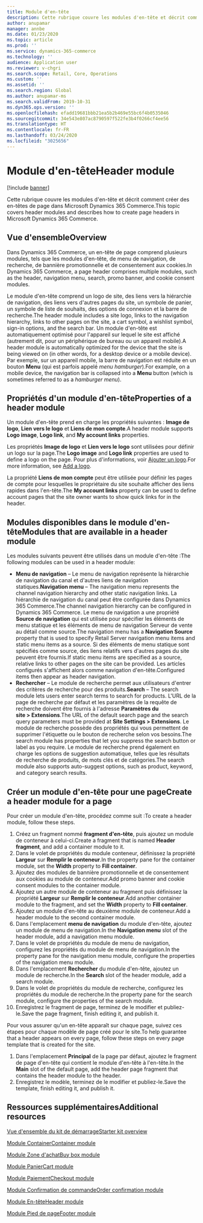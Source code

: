 ```yaml
---
title: Module d'en-tête
description: Cette rubrique couvre les modules d'en-tête et décrit comment créer des en-têtes de page dans Microsoft Dynamics 365 Commerce.
author: anupamar
manager: annbe
ms.date: 01/23/2020
ms.topic: article
ms.prod: ''
ms.service: dynamics-365-commerce
ms.technology: ''
audience: Application user
ms.reviewer: v-chgri
ms.search.scope: Retail, Core, Operations
ms.custom: ''
ms.assetid: ''
ms.search.region: Global
ms.author: anupamar-ms
ms.search.validFrom: 2019-10-31
ms.dyn365.ops.version: ''
ms.openlocfilehash: efadd19681bbb21ea5b2b469e55bc6f4b0535046
ms.sourcegitcommit: 34e543e807ac8790597f522fe3b4f0266cf4ee56
ms.translationtype: HT
ms.contentlocale: fr-FR
ms.lasthandoff: 03/24/2020
ms.locfileid: "3025656"
---
```

# <a name="header-module"></a><span data-ttu-id="fc639-103">Module d'en-tête</span><span class="sxs-lookup"><span data-stu-id="fc639-103">Header module</span></span>


[!include [banner](includes/banner.md)]

<span data-ttu-id="fc639-104">Cette rubrique couvre les modules d'en-tête et décrit comment créer des en-têtes de page dans Microsoft Dynamics 365 Commerce.</span><span class="sxs-lookup"><span data-stu-id="fc639-104">This topic covers header modules and describes how to create page headers in Microsoft Dynamics 365 Commerce.</span></span>

## <a name="overview"></a><span data-ttu-id="fc639-105">Vue d'ensemble</span><span class="sxs-lookup"><span data-stu-id="fc639-105">Overview</span></span>

<span data-ttu-id="fc639-106">Dans Dynamics 365 Commerce, un en-tête de page comprend plusieurs modules, tels que les modules d'en-tête, de menu de navigation, de recherche, de bannière promotionnelle et de consentement aux cookies.</span><span class="sxs-lookup"><span data-stu-id="fc639-106">In Dynamics 365 Commerce, a page header comprises multiple modules, such as the header, navigation menu, search, promo banner, and cookie consent modules.</span></span> 

<span data-ttu-id="fc639-107">Le module d'en-tête comprend un logo de site, des liens vers la hiérarchie de navigation, des liens vers d'autres pages du site, un symbole de panier, un symbole de liste de souhaits, des options de connexion et la barre de recherche.</span><span class="sxs-lookup"><span data-stu-id="fc639-107">The header module includes a site logo, links to the navigation hierarchy, links to other pages on the site, a cart symbol, a wishlist symbol, sign-in options, and the search bar.</span></span> <span data-ttu-id="fc639-108">Un module d'en-tête est automatiquement optimisé pour l'appareil sur lequel le site est affiché (autrement dit, pour un périphérique de bureau ou un appareil mobile).</span><span class="sxs-lookup"><span data-stu-id="fc639-108">A header module is automatically optimized for the device that the site is being viewed on (in other words, for a desktop device or a mobile device).</span></span> <span data-ttu-id="fc639-109">Par exemple, sur un appareil mobile, la barre de navigation est réduite en un bouton **Menu** (qui est parfois appelé *menu hamburger*).</span><span class="sxs-lookup"><span data-stu-id="fc639-109">For example, on a mobile device, the navigation bar is collapsed into a **Menu** button (which is sometimes referred to as a *hamburger menu*).</span></span>

## <a name="properties-of-a-header-module"></a><span data-ttu-id="fc639-110">Propriétés d'un module d'en-tête</span><span class="sxs-lookup"><span data-stu-id="fc639-110">Properties of a header module</span></span>

<span data-ttu-id="fc639-111">Un module d'en-tête prend en charge les propriétés suivantes : **Image de logo**, **Lien vers le logo** et **Liens de mon compte**.</span><span class="sxs-lookup"><span data-stu-id="fc639-111">A header module supports **Logo image**, **Logo link**, and **My account links** properties.</span></span> 

<span data-ttu-id="fc639-112">Les propriétés **Image de logo** et **Lien vers le logo** sont utilisées pour définir un logo sur la page.</span><span class="sxs-lookup"><span data-stu-id="fc639-112">The **Logo image** and **Logo link** properties are used to define a logo on the page.</span></span> <span data-ttu-id="fc639-113">Pour plus d'informations, voir [Ajouter un logo](add-logo.md).</span><span class="sxs-lookup"><span data-stu-id="fc639-113">For more information, see [Add a logo](add-logo.md).</span></span> 

<span data-ttu-id="fc639-114">La propriété **Liens de mon compte** peut être utilisée pour définir les pages de compte pour lesquelles le propriétaire du site souhaite afficher des liens rapides dans l'en-tête.</span><span class="sxs-lookup"><span data-stu-id="fc639-114">The **My account links** property can be used to define account pages that the site owner wants to show quick links for in the header.</span></span>

## <a name="modules-that-are-available-in-a-header-module"></a><span data-ttu-id="fc639-115">Modules disponibles dans le module d'en-tête</span><span class="sxs-lookup"><span data-stu-id="fc639-115">Modules that are available in a header module</span></span>

<span data-ttu-id="fc639-116">Les modules suivants peuvent être utilisés dans un module d'en-tête :</span><span class="sxs-lookup"><span data-stu-id="fc639-116">The following modules can be used in a header module:</span></span>

- <span data-ttu-id="fc639-117">**Menu de navigation** – Le menu de navigation représente la hiérarchie de navigation du canal et d'autres liens de navigation statiques.</span><span class="sxs-lookup"><span data-stu-id="fc639-117">**Navigation menu** – The navigation menu represents the channel navigation hierarchy and other static navigation links.</span></span> <span data-ttu-id="fc639-118">La hiérarchie de navigation du canal peut être configurée dans Dynamics 365 Commerce.</span><span class="sxs-lookup"><span data-stu-id="fc639-118">The channel navigation hierarchy can be configured in Dynamics 365 Commerce.</span></span> <span data-ttu-id="fc639-119">Le menu de navigation a une propriété **Source de navigation** qui est utilisée pour spécifier les éléments de menu statique et les éléments de menu de navigation Serveur de vente au détail comme source.</span><span class="sxs-lookup"><span data-stu-id="fc639-119">The navigation menu has a **Navigation Source** property that is used to specify Retail Server navigation menu items and static menu items as a source.</span></span> <span data-ttu-id="fc639-120">Si des éléments de menu statique sont spécifiés comme source, des liens relatifs vers d'autres pages du site peuvent être fournis.</span><span class="sxs-lookup"><span data-stu-id="fc639-120">If static menu items are specified as a source, relative links to other pages on the site can be provided.</span></span> <span data-ttu-id="fc639-121">Les articles configurés s'affichent alors comme navigation d'en-tête.</span><span class="sxs-lookup"><span data-stu-id="fc639-121">Configured items then appear as header navigation.</span></span> 
- <span data-ttu-id="fc639-122">**Rechercher** – Le module de recherche permet aux utilisateurs d'entrer des critères de recherche pour des produits.</span><span class="sxs-lookup"><span data-stu-id="fc639-122">**Search** – The search module lets users enter search terms to search for products.</span></span> <span data-ttu-id="fc639-123">L'URL de la page de recherche par défaut et les paramètres de la requête de recherche doivent être fournis à l'adresse **Paramètres du site \> Extensions**.</span><span class="sxs-lookup"><span data-stu-id="fc639-123">The URL of the default search page and the search query parameters must be provided at **Site Settings \> Extensions**.</span></span> <span data-ttu-id="fc639-124">Le module de recherche possède des propriétés qui vous permettent de supprimer l'étiquette ou le bouton de recherche selon vos besoins.</span><span class="sxs-lookup"><span data-stu-id="fc639-124">The search module has properties that let you suppress the search button or label as you require.</span></span> <span data-ttu-id="fc639-125">Le module de recherche prend également en charge les options de suggestion automatique, telles que les résultats de recherche de produits, de mots clés et de catégories.</span><span class="sxs-lookup"><span data-stu-id="fc639-125">The search module also supports auto-suggest options, such as product, keyword, and category search results.</span></span>

## <a name="create-a-header-module-for-a-page"></a><span data-ttu-id="fc639-126">Créer un module d'en-tête pour une page</span><span class="sxs-lookup"><span data-stu-id="fc639-126">Create a header module for a page</span></span>

<span data-ttu-id="fc639-127">Pour créer un module d'en-tête, procédez comme suit :</span><span class="sxs-lookup"><span data-stu-id="fc639-127">To create a header module, follow these steps.</span></span>

1. <span data-ttu-id="fc639-128">Créez un fragment nommé **fragment d'en-tête**, puis ajoutez un module de conteneur à celui-ci.</span><span class="sxs-lookup"><span data-stu-id="fc639-128">Create a fragment that is named **Header fragment**, and add a container module to it.</span></span>
1. <span data-ttu-id="fc639-129">Dans le volet de propriétés du module conteneur, définissez la propriété **Largeur** sur **Remplir le conteneur**.</span><span class="sxs-lookup"><span data-stu-id="fc639-129">In the property pane for the container module, set the **Width** property to **Fill container**.</span></span>
1. <span data-ttu-id="fc639-130">Ajoutez des modules de bannière promotionnelle et de consentement aux cookies au module de conteneur.</span><span class="sxs-lookup"><span data-stu-id="fc639-130">Add promo banner and cookie consent modules to the container module.</span></span>
1. <span data-ttu-id="fc639-131">Ajoutez un autre module de conteneur au fragment puis définissez la propriété **Largeur** sur **Remplir le conteneur**.</span><span class="sxs-lookup"><span data-stu-id="fc639-131">Add another container module to the fragment, and set the **Width** property to **Fill container**.</span></span>
1. <span data-ttu-id="fc639-132">Ajoutez un module d'en-tête au deuxième module de conteneur.</span><span class="sxs-lookup"><span data-stu-id="fc639-132">Add a header module to the second container module.</span></span>
1. <span data-ttu-id="fc639-133">Dans l'emplacement **menu de navigation** du module d'en-tête, ajoutez un module de menu de navigation.</span><span class="sxs-lookup"><span data-stu-id="fc639-133">In the **Navigation menu** slot of the header module, add a navigation menu module.</span></span> 
1. <span data-ttu-id="fc639-134">Dans le volet de propriétés du module de menu de navigation, configurez les propriétés du module de menu de navigation.</span><span class="sxs-lookup"><span data-stu-id="fc639-134">In the property pane for the navigation menu module, configure the properties of the navigation menu module.</span></span>
1. <span data-ttu-id="fc639-135">Dans l'emplacement **Rechercher** du module d'en-tête, ajoutez un module de recherche.</span><span class="sxs-lookup"><span data-stu-id="fc639-135">In the **Search** slot of the header module, add a search module.</span></span> 
1. <span data-ttu-id="fc639-136">Dans le volet de propriétés du module de recherche, configurez les propriétés du module de recherche.</span><span class="sxs-lookup"><span data-stu-id="fc639-136">In the property pane for the search module, configure the properties of the search module.</span></span> 
1. <span data-ttu-id="fc639-137">Enregistrez le fragment de page, terminez de le modifier et publiez-le.</span><span class="sxs-lookup"><span data-stu-id="fc639-137">Save the page fragment, finish editing it, and publish it.</span></span> 

<span data-ttu-id="fc639-138">Pour vous assurer qu'un en-tête apparaît sur chaque page, suivez ces étapes pour chaque modèle de page créé pour le site.</span><span class="sxs-lookup"><span data-stu-id="fc639-138">To help guarantee that a header appears on every page, follow these steps on every page template that is created for the site.</span></span>

1. <span data-ttu-id="fc639-139">Dans l'emplacement **Principal** de la page par défaut, ajoutez le fragment de page d'en-tête qui contient le module d'en-tête à l'en-tête.</span><span class="sxs-lookup"><span data-stu-id="fc639-139">In the **Main** slot of the default page, add the header page fragment that contains the header module to the header.</span></span>
1. <span data-ttu-id="fc639-140">Enregistrez le modèle, terminez de le modifier et publiez-le.</span><span class="sxs-lookup"><span data-stu-id="fc639-140">Save the template, finish editing it, and publish it.</span></span>

## <a name="additional-resources"></a><span data-ttu-id="fc639-141">Ressources supplémentaires</span><span class="sxs-lookup"><span data-stu-id="fc639-141">Additional resources</span></span>

[<span data-ttu-id="fc639-142">Vue d'ensemble du kit de démarrage</span><span class="sxs-lookup"><span data-stu-id="fc639-142">Starter kit overview</span></span>](starter-kit-overview.md)

[<span data-ttu-id="fc639-143">Module Container</span><span class="sxs-lookup"><span data-stu-id="fc639-143">Container module</span></span>](add-container-module.md)

[<span data-ttu-id="fc639-144">Module Zone d'achat</span><span class="sxs-lookup"><span data-stu-id="fc639-144">Buy box module</span></span>](add-buy-box.md)

[<span data-ttu-id="fc639-145">Module Panier</span><span class="sxs-lookup"><span data-stu-id="fc639-145">Cart module</span></span>](add-cart-module.md)

[<span data-ttu-id="fc639-146">Module Paiement</span><span class="sxs-lookup"><span data-stu-id="fc639-146">Checkout module</span></span>](add-checkout-module.md)

[<span data-ttu-id="fc639-147">Module Confirmation de commande</span><span class="sxs-lookup"><span data-stu-id="fc639-147">Order confirmation module</span></span>](order-confirmation-module.md)

[<span data-ttu-id="fc639-148">Module En-tête</span><span class="sxs-lookup"><span data-stu-id="fc639-148">Header module</span></span>](author-header-module.md)

[<span data-ttu-id="fc639-149">Module Pied de page</span><span class="sxs-lookup"><span data-stu-id="fc639-149">Footer module</span></span>](author-footer-module.md)

